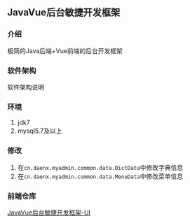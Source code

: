 ## JavaVue后台敏捷开发框架

### 介绍

极简的Java后端+Vue前端的后台开发框架

### 软件架构

软件架构说明

### 环境

1. jdk7
2. mysql5.7及以上

### 修改

1. 在`cn.daenx.myadmin.common.data.DictData`中修改字典信息
2. 在`cn.daenx.myadmin.common.data.MenuData`中修改菜单信息

### 前端仓库

[JavaVue后台敏捷开发框架-UI](https://gitee.com/daenmax/quick-java-vue-admin-ui)
